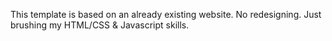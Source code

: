This template is based on an already existing website. No redesigning. Just brushing my HTML/CSS & Javascript skills.
